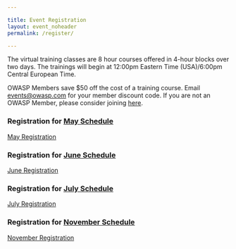 ```yaml
---

title: Event Registration
layout: event_noheader
permalink: /register/

---
```

The virtual training classes are 8 hour courses offered in 4-hour blocks over two days. The trainings will begin at 12:00pm Eastern Time (USA)/6:00pm Central European Time. 

OWASP Members save $50 off the cost of a training course. Email events@owasp.com for your member discount code. If you are not an OWASP Member, please consider joining [here](https://owasp.org/membership/).

### Registration for [May Schedule](/schedule_may/)
[May Registration](https://www.eventbrite.com/e/owasp-2021-virtual-appsec-training-tickets-140937930143)

### Registration for [June Schedule](/shecule_june/)
[June Registration](https://www.eventbrite.com/e/owasp-2021-virtual-appsec-training-june-tickets-150758856799)

### Registration for [July Schedule](/schedule_july/)
[July Registration](https://www.eventbrite.com/e/owasp-2021-virtual-appsec-training-july-tickets-150799640785)

### Registration for [November Schedule](/schedule_november/)
[November Registration](https://www.eventbrite.com/e/owasp-2021-virtual-appsec-training-november-tickets-150803696917)